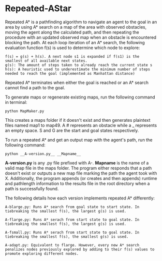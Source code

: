 # Repeated-AStar

Repeated A* is a pathfinding algorithm to navigate an agent to the goal in an area by using A* search on a map of the area with observed obstacles, moving the agent along the calculated path, and then repeating the procedure with an updated observed map when an obstacle is encountered blocking the path. At each loop iteration of an A* search, the following evaluation function f(s) is used to determine which node to explore:

	f(s) = g(s) + h(s). A next node s1 is expanded if f(s1) is the smallest of all available next states.   
	g(s): The amount of steps taken to already reach the current state s
	h(s): A heuristic used to underestimate the minimum number of steps needed to reach the goal (implemented as Manhattan distance)
	
Repeated A* terminates when either the goal is reached or an A* search cannot find a path to the goal.

To generate maps or regenerate existing maps, run the following command in terminal:

	python MapMaker.py

This creates a maps folder if it doesn't exist and then generates plaintext files named map1 to map49. A # represents an obstacle while a _ represents an empty space. S and G are the start and goal states respectively.

To run a repeated A* and get an output map with the agent's path, run the following command:

	python __A-version.py__ __Mapname__

__A-version.py__ is any .py file prefixed with A-. __Mapname__ is the name of a valid map file in the maps folder. The program either responds that a path doesn't exist or outputs a new map file marking the path the agent took with X. Additionally, the program appends (or creates and then appends) runtime and pathlength information to the results file in the root directory when a path is successfully found.


The following details how each version implements repeated A* differently:

	A-blarge.py: Runs A* search from goal state to start state. In tiebreaking the smallest f(s), the largest g(s) is used. 
	
	A-flarge.py: Runs A* serach from start state to goal state. In tiebreaking the smallest f(s), the largest g(s) is used. 

	A-fsmall.py: Runs A* serach from start state to goal state. In tiebreaking the smallest f(s), the smallest g(s) is used. 
	
	A-adapt.py: Equivalent to flarge. However, every new A* search penalizes nodes previously explored by adding to their f(s) values to promote exploring different nodes. 
